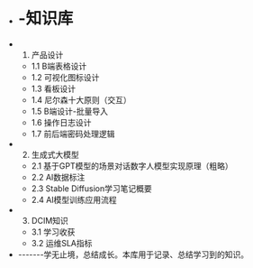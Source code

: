 - # -知识库
- 1. 产品设计
  - 1.1 B端表格设计
  - 1.2 可视化图标设计
  - 1.3 看板设计
  - 1.4 尼尔森十大原则（交互）
  - 1.5 B端设计-批量导入
  - 1.6 操作日志设计
  - 1.7 前后端密码处理逻辑
- 2. 生成式大模型
  - 2.1 基于GPT模型的场景对话数字人模型实现原理（粗略）
  - 2.2 AI数据标注
  - 2.3 Stable Diffusion学习笔记概要
  - 2.4 AI模型训练应用流程
- 3. DCIM知识
	- 3.1 学习收获
	- 3.2 运维SLA指标
- -------学无止境，总结成长。本库用于记录、总结学习到的知识。
